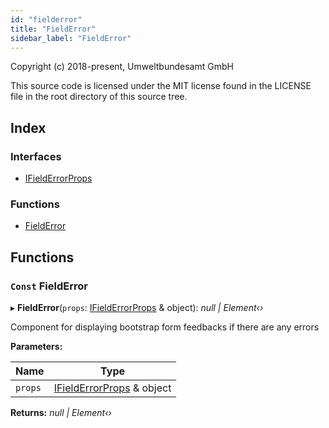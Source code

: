 ```yaml
---
id: "fielderror"
title: "FieldError"
sidebar_label: "FieldError"
---
```


Copyright (c) 2018-present, Umweltbundesamt GmbH

This source code is licensed under the MIT license found in the
LICENSE file in the root directory of this source tree.

## Index

### Interfaces

* [IFieldErrorProps](../interfaces/fielderror.ifielderrorprops.md)

### Functions

* [FieldError](fielderror.md#const-fielderror)

## Functions

### `Const` FieldError

▸ **FieldError**(`props`: [IFieldErrorProps](../interfaces/fielderror.ifielderrorprops.md) & object): *null | Element‹›*

Component for displaying bootstrap
form feedbacks if there are any errors

**Parameters:**

Name | Type |
------ | ------ |
`props` | [IFieldErrorProps](../interfaces/fielderror.ifielderrorprops.md) & object |

**Returns:** *null | Element‹›*
